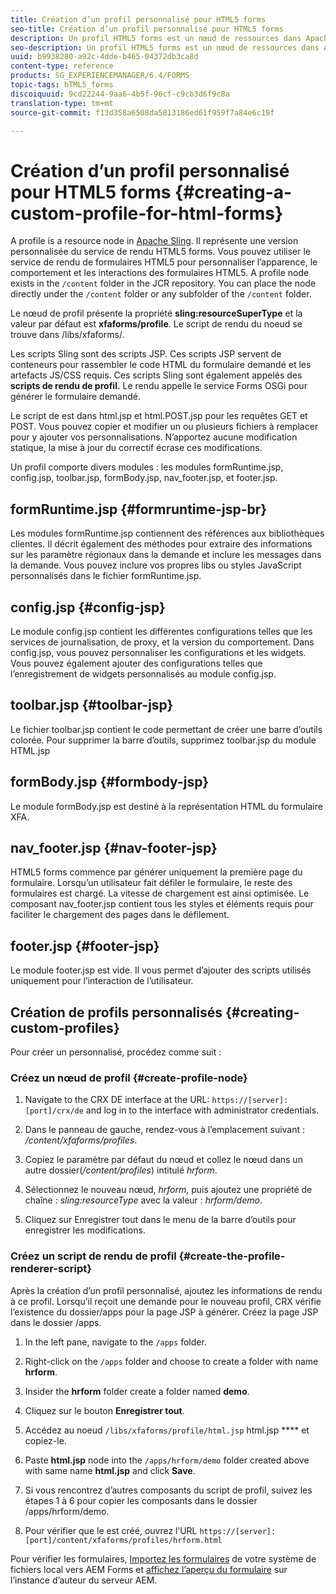 ```yaml
---
title: Création d’un profil personnalisé pour HTML5 forms
seo-title: Création d’un profil personnalisé pour HTML5 forms
description: Un profil HTML5 forms est un nœud de ressources dans Apache Sling. Il représente une version personnalisée du service de rendu HTML5 forms.
seo-description: Un profil HTML5 forms est un nœud de ressources dans Apache Sling. Il représente une version personnalisée du service de rendu HTML5 forms.
uuid: b9938280-a92c-4dde-b465-04372db3ca8d
content-type: reference
products: SG_EXPERIENCEMANAGER/6.4/FORMS
topic-tags: hTML5_forms
discoiquuid: 9cd22244-9aa6-4b5f-96cf-c9cb3d6f9c8a
translation-type: tm+mt
source-git-commit: f13d358a6508da5813186ed61f959f7a84e6c19f

---
```



# Création d’un profil personnalisé pour HTML5 forms {#creating-a-custom-profile-for-html-forms}

A profile is a resource node in [Apache Sling](https://sling.apache.org/). Il représente une version personnalisée du service de rendu HTML5 forms. Vous pouvez utiliser le service de rendu de formulaires HTML5 pour personnaliser l’apparence, le comportement et les interactions des formulaires HTML5. A profile node exists in the `/content` folder in the JCR repository. You can place the node directly under the `/content` folder or any subfolder of the `/content` folder.

Le nœud de profil présente la propriété **sling:resourceSuperType** et la valeur par défaut est **xfaforms/profile**. Le script de rendu du noeud se trouve dans /libs/xfaforms/.

Les scripts Sling sont des scripts JSP. Ces scripts JSP servent de conteneurs pour rassembler le code HTML du formulaire demandé et les artefacts JS/CSS requis. Ces scripts Sling sont également appelés des **scripts de rendu de profil.** Le rendu  appelle le service Forms OSGi pour générer le formulaire demandé.

Le script de  est dans html.jsp et html.POST.jsp pour les requêtes GET et POST. Vous pouvez copier et modifier un ou plusieurs fichiers à remplacer pour y ajouter vos personnalisations. N’apportez aucune modification statique, la mise à jour du correctif écrase ces modifications.

Un profil comporte divers modules : les modules formRuntime.jsp, config.jsp, toolbar.jsp, formBody.jsp, nav_footer.jsp, et footer.jsp.

## formRuntime.jsp {#formruntime-jsp-br}

Les modules formRuntime.jsp contiennent des références aux bibliothèques clientes. Il décrit également des méthodes pour extraire des informations sur les paramètre régionaux dans la demande et inclure les messages dans la demande. Vous pouvez inclure vos propres libs ou styles JavaScript personnalisés dans le fichier formRuntime.jsp.

## config.jsp {#config-jsp}

Le module config.jsp contient les différentes configurations telles que les services de journalisation, de proxy, et la version du comportement. Dans config.jsp, vous pouvez personnaliser les configurations et les widgets. Vous pouvez également ajouter des configurations telles que l’enregistrement de widgets personnalisés au module config.jsp.

## toolbar.jsp {#toolbar-jsp}

Le fichier toolbar.jsp contient le code permettant de créer une barre d’outils colorée. Pour supprimer la barre d’outils, supprimez toolbar.jsp du module HTML.jsp

## formBody.jsp {#formbody-jsp}

Le module formBody.jsp est destiné à la représentation HTML du formulaire XFA.

## nav_footer.jsp {#nav-footer-jsp}

HTML5 forms commence par générer uniquement la première page du formulaire. Lorsqu’un utilisateur fait défiler le formulaire, le reste des formulaires est chargé. La vitesse de chargement est ainsi optimisée. Le composant nav_footer.jsp contient tous les styles et éléments requis pour faciliter le chargement des pages dans le défilement.

## footer.jsp {#footer-jsp}

Le module footer.jsp est vide. Il vous permet d’ajouter des scripts utilisés uniquement pour l’interaction de l’utilisateur.

## Création de profils personnalisés {#creating-custom-profiles}

Pour créer un  personnalisé, procédez comme suit :

### Créez un nœud de profil {#create-profile-node}

1. Navigate to the CRX DE interface at the URL: `https://[server]:[port]/crx/de` and log in to the interface with administrator credentials.

1. Dans le panneau de gauche, rendez-vous à l’emplacement suivant : */content/xfaforms/profiles*.

1. Copiez le paramètre par défaut du nœud et collez le nœud dans un autre dossier(*/content/profiles*) intitulé *hrform*.

1. Sélectionnez le nouveau nœud, *hrform*, puis ajoutez une propriété de chaîne : *sling:resourceType* avec la valeur : *hrform/demo*.

1. Cliquez sur Enregistrer tout dans le menu de la barre d’outils pour enregistrer les modifications.

### Créez un script de rendu de profil {#create-the-profile-renderer-script}

Après la création d’un profil personnalisé, ajoutez les informations de rendu à ce profil. Lorsqu’il reçoit une demande pour le nouveau profil, CRX vérifie l’existence du dossier/apps pour la page JSP à générer. Créez la page JSP dans le dossier /apps.

1. In the left pane, navigate to the `/apps` folder.
1. Right-click on the `/apps` folder and choose to create a folder with name **hrform**.
1. Insider the **hrform** folder create a folder named **demo**.
1. Cliquez sur le bouton **Enregistrer tout**.
1. Accédez au noeud `/libs/xfaforms/profile/html.jsp` html.jsp **** et copiez-le.
1. Paste **html.jsp** node into the `/apps/hrform/demo` folder created above with same name **html.jsp** and click **Save**.
1. Si vous rencontrez d’autres composants du script de profil, suivez les étapes 1 à 6 pour copier les composants dans le dossier /apps/hrform/demo.

1. Pour vérifier que le est créé, ouvrez l’URL `https://[server]:[port]/content/xfaforms/profiles/hrform.html`

Pour vérifier les formulaires, [Importez les formulaires](/help/forms/using/get-xdp-pdf-documents-aem.md) de votre système de fichiers local vers AEM Forms et [affichez l’aperçu du formulaire](/help/forms/using/previewing-forms.md) sur l’instance d’auteur du serveur AEM.
